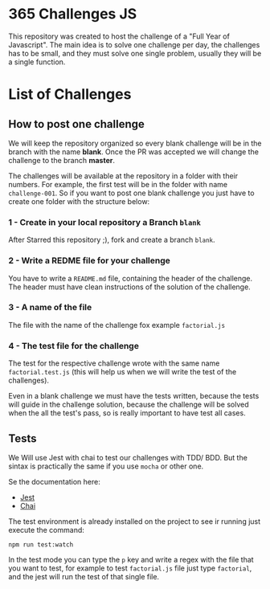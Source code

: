 # 365 Challenges JS

This repository was created to host the challenge of a "Full Year of Javascript".
The main idea is to solve one challenge per day, the challenges has to be small,
and they must solve one single problem, usually they will be a single function.

# List of Challenges



## How to post one challenge

We will keep the repository organized so every blank challenge will be in the branch with the name **blank**. Once the PR was accepted we will change the challenge to the branch **master**.

The challenges will be available at the repository in a folder with their numbers.
For example, the first test will be in the folder with name `challenge-001`.
So if you want to post one blank challenge you just have to create one folder with the structure below:

### 1 - Create in your local repository a Branch `blank`

After Starred this repository ;), fork and create a branch `blank`.

### 2 - Write a REDME file for your challenge

You have to write a `README.md` file, containing the header of the challenge. The header must have clean instructions of the solution of the challenge.

### 3 - A name of the file

The file with the name of the challenge fox example `factorial.js`

### 4 - The test file for the challenge

The test for the respective challenge wrote with the same name `factorial.test.js` (this will help us when we will write the test of the challenges).

Even in a blank challenge we must have the tests written, because the tests will guide in the challenge solution, because the challenge will be solved when the all the test's pass, so is really important to have test all cases.

## Tests

We Will use Jest with chai to test our challenges with TDD/ BDD. But the sintax is practically the same if you use `mocha` or other one.

Se the documentation here:
* [Jest](https://facebook.github.io/jest/)
* [Chai](http://chaijs.com/)

The test environment is already installed on the project to see ir running just execute the command:

```{r, engine='bash', count_lines}
npm run test:watch
```

In the test mode you can type the `p` key and write a regex with the file that you want to test, for example to test `factorial.js` file just type `factorial`, and the jest will run the test of that single file.
